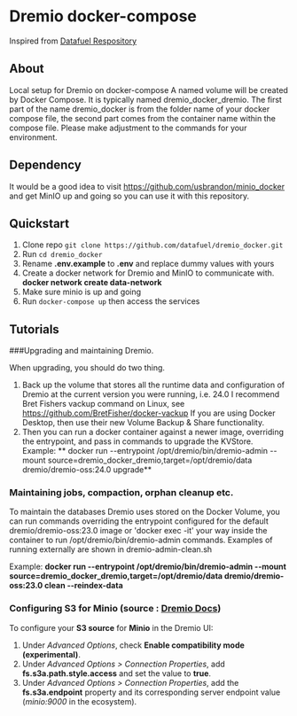 # Dremio docker-compose

Inspired from [Datafuel Respository](https://github.com/datafuel/dremio_docker)

## About
Local setup for Dremio on docker-compose
A named volume will be created by Docker Compose. It is typically named dremio_docker_dremio.
The first part of the name dremio_docker is from the folder name of your docker compose file, the second part comes from the container name within the compose file.
Please make adjustment to the commands for your environment.

## Dependency
It would be a good idea to visit https://github.com/usbrandon/minio_docker and get MinIO up and going so you can use it with this repository.

## Quickstart
1. Clone repo `git clone https://github.com/datafuel/dremio_docker.git`
2. Run `cd dremio_docker`
3. Rename **.env.example** to **.env** and replace dummy values with yours
4. Create a docker network for Dremio and MinIO to communicate with.
   **docker network create data-network**
5. Make sure minio is up and going
6. Run `docker-compose up` then access the services

## Tutorials

###Upgrading and maintaining Dremio.

When upgrading, you should do two thing.
1. Back up the volume that stores all the runtime data and configuration of Dremio at the current version you were running, i.e. 24.0
   I recommend Bret Fishers vackup command on Linux, see https://github.com/BretFisher/docker-vackup
   If you are using Docker Desktop, then use their new Volume Backup & Share functionality.
2. Then you can run a docker container against a newer image, overriding the entrypoint, and pass in commands to upgrade the KVStore.
   Example:
   ** docker run --entrypoint /opt/dremio/bin/dremio-admin --mount source=dremio_docker_dremio,target=/opt/dremio/data dremio/dremio-oss:24.0 upgrade**

### Maintaining jobs, compaction, orphan cleanup etc.

To maintain the databases Dremio uses stored on the Docker Volume, you can run commands overriding the entrypoint configured for the default dremio/dremio-oss:23.0 image
or 'docker exec -it' your way inside the container to run /opt/dremio/bin/dremio-admin commands.  Examples of running externally are shown in dremio-admin-clean.sh

Example:
**docker run --entrypoint /opt/dremio/bin/dremio-admin --mount source=dremio_docker_dremio,target=/opt/dremio/data dremio/dremio-oss:23.0 clean --reindex-data**

### Configuring S3 for Minio (source : [Dremio Docs](https://docs.dremio.com/data-sources/s3.html#configuring-s3-for-minio))

To configure your **S3 source** for **Minio** in the Dremio UI:

1. Under *Advanced Options*, check **Enable compatibility mode (experimental)**.
2. Under *Advanced Options > Connection Properties*, add **fs.s3a.path.style.access** and set the value to **true**.
3. Under *Advanced Options > Connection Properties*, add the **fs.s3a.endpoint** property and its corresponding server endpoint value (*minio:9000* in the ecosystem).
